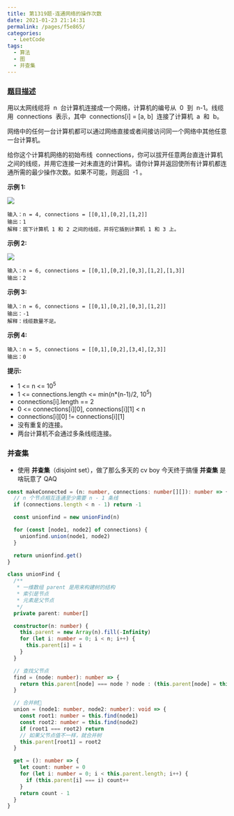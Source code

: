 ```yaml
---
title: 第1319题-连通网络的操作次数
date: 2021-01-23 21:14:31
permalink: /pages/f5e865/
categories:
  - LeetCode
tags:
  - 算法
  - 图
  - 并查集
---
```


### [题目描述](https://leetcode-cn.com/problems/number-of-operations-to-make-network-connected/)

用以太网线缆将  <span class="span-shadow">n</span>  台计算机连接成一个网络，计算机的编号从  <span class="span-shadow">0</span>  到  <span class="span-shadow">n-1</span>。线缆用  <span class="span-shadow">connections</span>  表示，其中  <span class="span-shadow">connections[i] = [a, b]</span>  连接了计算机  <span class="span-shadow">a</span>  和  <span class="span-shadow">b</span>。

网络中的任何一台计算机都可以通过网络直接或者间接访问同一个网络中其他任意一台计算机。

给你这个计算机网络的初始布线  <span class="span-shadow">connections</span>，你可以拔开任意两台直连计算机之间的线缆，并用它连接一对未直连的计算机。请你计算并返回使所有计算机都连通所需的最少操作次数。如果不可能，则返回  <span class="span-shadow">-1</span> 。

<!-- more -->

**示例 1:**

<img src="https://cdn.jsdelivr.net/gh/zhixiangyao/CDN/images/leetcode/1319-number-of-operations-to-make-network-connected-1.png" />

```
输入：n = 4, connections = [[0,1],[0,2],[1,2]]
输出：1
解释：拔下计算机 1 和 2 之间的线缆，并将它插到计算机 1 和 3 上。
```

**示例 2:**

<img src="https://cdn.jsdelivr.net/gh/zhixiangyao/CDN/images/leetcode/1319-number-of-operations-to-make-network-connected-2.png" />

```
输入：n = 6, connections = [[0,1],[0,2],[0,3],[1,2],[1,3]]
输出：2
```

**示例 3:**

```
输入：n = 6, connections = [[0,1],[0,2],[0,3],[1,2]]
输出：-1
解释：线缆数量不足。
```

**示例 4:**

```
输入：n = 5, connections = [[0,1],[0,2],[3,4],[2,3]]
输出：0
```

**提示:**

- <span class="span-shadow">1 <= n <= 10<sup>5</sup></span>
- <span class="span-shadow">1 <= connections.length <= min(n\*(n-1)/2, 10<sup>5</sup>)</span>
- <span class="span-shadow">connections[i].length == 2</span>
- <span class="span-shadow">0 <= connections[i][0], connections[i][1] < n</span>
- <span class="span-shadow">connections[i][0] != connections[i][1]</span>
- 没有重复的连接。
- 两台计算机不会通过多条线缆连接。

### 并查集

- 使用 **并查集**（disjoint set），做了那么多天的 cv boy 今天终于搞懂 **并查集** 是啥玩意了 QAQ

```TypeScript
const makeConnected = (n: number, connections: number[][]): number => {
  // n 个节点相互连通至少需要 n - 1 条线
  if (connections.length < n - 1) return -1

  const unionfind = new unionFind(n)

  for (const [node1, node2] of connections) {
    unionfind.union(node1, node2)
  }

  return unionfind.get()
}

class unionFind {
  /**
   * 一维数组 parent 是用来构建树的结构
   * 索引是节点
   * 元素是父节点
   */
  private parent: number[]

  constructor(n: number) {
    this.parent = new Array(n).fill(-Infinity)
    for (let i: number = 0; i < n; i++) {
      this.parent[i] = i
    }
  }

  // 查找父节点
  find = (node: number): number => {
    return this.parent[node] === node ? node : (this.parent[node] = this.find(this.parent[node]))
  }

  // 合并树🌲
  union = (node1: number, node2: number): void => {
    const root1: number = this.find(node1)
    const root2: number = this.find(node2)
    if (root1 === root2) return
    // 如果父节点值不一样，就合并树
    this.parent[root1] = root2
  }

  get = (): number => {
    let count: number = 0
    for (let i: number = 0; i < this.parent.length; i++) {
      if (this.parent[i] === i) count++
    }
    return count - 1
  }
}
```
